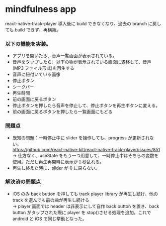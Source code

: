 # mindfulness app

react-native-track-player 導入後に build できなくなり、過去の branch に戻しても build できず、再構築。

### 以下の機能を実装。

- アプリを開いたら、音声一覧画面が表示されている。
- 音声をタップしたら、以下の物が表示されている画面に遷移して、音声(MP3 ファイル形式)を再生する
- 音声に紐付いている画像
- 停止ボタン
- シークバー
- 再生時間
- 前の画面に戻るボタン
- 停止ボタンを押したら音声を停止して、停止ボタンを再生ボタンに変える。
- 前の画面に戻るボタンを押したら一覧画面にもどる

### 問題点

- 既知の問題：一時停止中に slider を操作しても、progress が更新されない。  
  https://github.com/react-native-kit/react-native-track-player/issues/851  
  → 仕方なく、useState をもう一つ用意して、一時停止中はそちらの変数を使用。ただし再生再開時に表示が１秒乱れる。
- 再生し終えた時に、slider が 0 に戻らない。

### 解決済の問題点

- iOS のみ back button を押しても track player library が再生し続け、他の track を選んでも前の曲が再生し続ける  
  → player 画面では header は非表示にして自作 back button を置き、back button がタップされた際に player を stop()させる処理を追加。これで android と iOS で同じ挙動となった。
